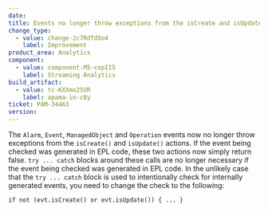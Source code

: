 ```yaml
---
date: 
title: Events no longer throw exceptions from the isCreate and isUpdate actions
change_type:
  - value: change-2c7RdTdXo4
    label: Improvement
product_area: Analytics
component:
  - value: component-M5-cepIIS
    label: Streaming Analytics
build_artifact:
  - value: tc-KXXmo2SUR
    label: apama-in-c8y
ticket: PAM-34463
version:
---
```

The `Alarm`, `Event`, `ManagedObject` and `Operation` events now no longer throw exceptions from the `isCreate()` and `isUpdate()` actions. If the event being checked was generated in EPL code, these two actions now simply return false. `try ... catch` blocks around these calls are no longer necessary if the event being checked was generated in EPL code. In the unlikely case that the `try ... catch` block is used to intentionally check for internally generated events, you need to change the check to the following:

```
if not (evt.isCreate() or evt.isUpdate()) { ... }
```
